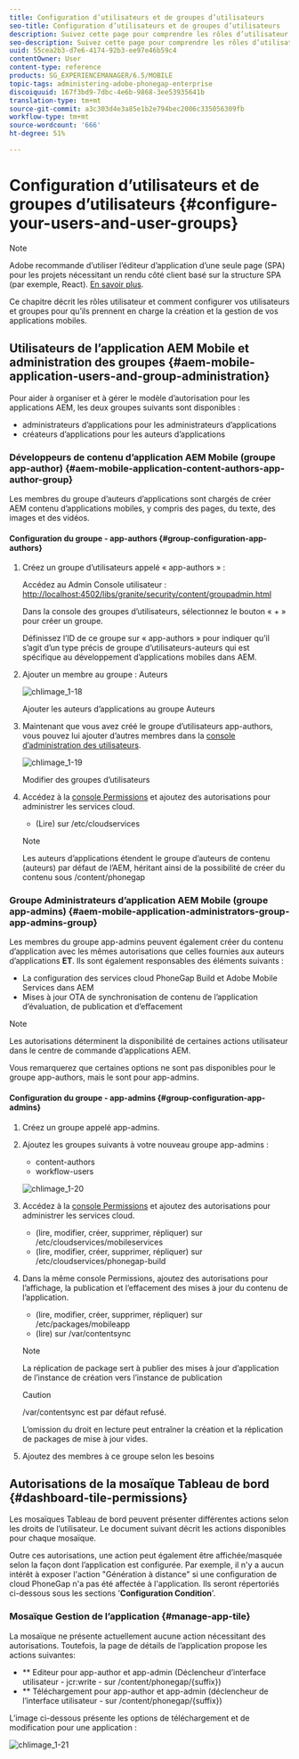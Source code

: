 ```yaml
---
title: Configuration d’utilisateurs et de groupes d’utilisateurs
seo-title: Configuration d’utilisateurs et de groupes d’utilisateurs
description: Suivez cette page pour comprendre les rôles d’utilisateur et comment configurer vos utilisateurs et groupes afin de prendre en charge la création et la gestion de vos applications mobiles.
seo-description: Suivez cette page pour comprendre les rôles d’utilisateur et comment configurer vos utilisateurs et groupes afin de prendre en charge la création et la gestion de vos applications mobiles.
uuid: 55cea2b3-d7e6-4174-92b3-ee97e46b59c4
contentOwner: User
content-type: reference
products: SG_EXPERIENCEMANAGER/6.5/MOBILE
topic-tags: administering-adobe-phonegap-enterprise
discoiquuid: 167f3bd9-7dbc-4e6b-9868-3ee53935641b
translation-type: tm+mt
source-git-commit: a3c303d4e3a85e1b2e794bec2006c335056309fb
workflow-type: tm+mt
source-wordcount: '666'
ht-degree: 51%

---
```



# Configuration d’utilisateurs et de groupes d’utilisateurs {#configure-your-users-and-user-groups}

>[!NOTE]
>
>Adobe recommande d’utiliser l’éditeur d’application d’une seule page (SPA) pour les projets nécessitant un rendu côté client basé sur la structure SPA (par exemple, React). [En savoir plus](/help/sites-developing/spa-overview.md).

Ce chapitre décrit les rôles utilisateur et comment configurer vos utilisateurs et groupes pour qu’ils prennent en charge la création et la gestion de vos applications mobiles.

## Utilisateurs de l’application AEM Mobile et administration des groupes {#aem-mobile-application-users-and-group-administration}

Pour aider à organiser et à gérer le modèle d’autorisation pour les applications AEM, les deux groupes suivants sont disponibles :

* administrateurs d’applications pour les administrateurs d’applications
* créateurs d’applications pour les auteurs d’applications

### Développeurs de contenu d’application AEM Mobile (groupe app-author) {#aem-mobile-application-content-authors-app-author-group}

Les membres du groupe d’auteurs d’applications sont chargés de créer AEM contenu d’applications mobiles, y compris des pages, du texte, des images et des vidéos.

#### Configuration du groupe - app-authors {#group-configuration-app-authors}

1. Créez un groupe d’utilisateurs appelé « app-authors » :

   Accédez au Admin Console utilisateur : [http://localhost:4502/libs/granite/security/content/groupadmin.html](http://localhost:4502/libs/granite/security/content/groupadmin.html)

   Dans la console des groupes d’utilisateurs, sélectionnez le bouton « + » pour créer un groupe.

   Définissez l’ID de ce groupe sur « app-authors » pour indiquer qu’il s’agit d’un type précis de groupe d’utilisateurs-auteurs qui est spécifique au développement d’applications mobiles dans AEM.

1. Ajouter un membre au groupe : Auteurs

   ![chlimage_1-18](assets/chlimage_1-18.png)

   Ajouter les auteurs d’applications au groupe Auteurs

1. Maintenant que vous avez créé le groupe d’utilisateurs app-authors, vous pouvez lui ajouter d’autres membres dans la [console d’administration des utilisateurs](http://localhost:4502/libs/granite/security/content/useradmin.md).

   ![chlimage_1-19](assets/chlimage_1-19.png)

   Modifier des groupes d’utilisateurs

1. Accédez à la [console Permissions](http://localhost:4502/useradmin) et ajoutez des autorisations pour administrer les services cloud.

   * (Lire) sur /etc/cloudservices
   >[!NOTE]
   >
   >Les auteurs d’applications étendent le groupe d’auteurs de contenu (auteurs) par défaut de l’AEM, héritant ainsi de la possibilité de créer du contenu sous /content/phonegap

### Groupe Administrateurs d’application AEM Mobile (groupe app-admins) {#aem-mobile-application-administrators-group-app-admins-group}

Les membres du groupe app-admins peuvent également créer du contenu d’application avec les mêmes autorisations que celles fournies aux auteurs d’applications **ET**. Ils sont également responsables des éléments suivants :

* La configuration des services cloud PhoneGap Build et Adobe Mobile Services dans AEM
* Mises à jour OTA de synchronisation de contenu de l’application d’évaluation, de publication et d’effacement

>[!NOTE]
>
>Les autorisations déterminent la disponibilité de certaines actions utilisateur dans le centre de commande d’applications AEM.
>
>Vous remarquerez que certaines options ne sont pas disponibles pour le groupe app-authors, mais le sont pour app-admins.

#### Configuration du groupe - app-admins {#group-configuration-app-admins}

1. Créez un groupe appelé app-admins.
1. Ajoutez les groupes suivants à votre nouveau groupe app-admins :

   * content-authors
   * workflow-users

   ![chlimage_1-20](assets/chlimage_1-20.png)

1. Accédez à la [console Permissions](http://localhost:4502/useradmin) et ajoutez des autorisations pour administrer les services cloud.

   * (lire, modifier, créer, supprimer, répliquer) sur /etc/cloudservices/mobileservices
   * (lire, modifier, créer, supprimer, répliquer) sur /etc/cloudservices/phonegap-build

1. Dans la même console Permissions, ajoutez des autorisations pour l’affichage, la publication et l’effacement des mises à jour du contenu de l’application.

   * (lire, modifier, créer, supprimer, répliquer) sur /etc/packages/mobileapp
   * (lire) sur /var/contentsync

   >[!NOTE]
   >
   >La réplication de package sert à publier des mises à jour d’application de l’instance de création vers l’instance de publication

   >[!CAUTION]
   >
   >/var/contentsync est par défaut refusé.
   >
   >L’omission du droit en lecture peut entraîner la création et la réplication de packages de mise à jour vides.

1. Ajoutez des membres à ce groupe selon les besoins

## Autorisations de la mosaïque Tableau de bord  {#dashboard-tile-permissions}

Les mosaïques Tableau de bord peuvent présenter différentes actions selon les droits de l’utilisateur. Le document suivant décrit les actions disponibles pour chaque mosaïque.

Outre ces autorisations, une action peut également être affichée/masquée selon la façon dont l’application est configurée. Par exemple, il n&#39;y a aucun intérêt à exposer l&#39;action &quot;Génération à distance&quot; si une configuration de cloud PhoneGap n&#39;a pas été affectée à l&#39;application. Ils seront répertoriés ci-dessous sous les sections &#39;**Configuration Condition**&#39;.

### Mosaïque Gestion de l’application {#manage-app-tile}

La mosaïque ne présente actuellement aucune action nécessitant des autorisations. Toutefois, la page de détails de l’application propose les actions suivantes:

* ** Editeur pour app-author et app-admin (Déclencheur d’interface utilisateur - jcr:write - sur /content/phonegap/{suffix})
* ** Téléchargement pour app-author et app-admin (déclencheur de l’interface utilisateur - sur /content/phonegap/{suffix})

L’image ci-dessous présente les options de téléchargement et de modification pour une application :

![chlimage_1-21](assets/chlimage_1-21.png)

